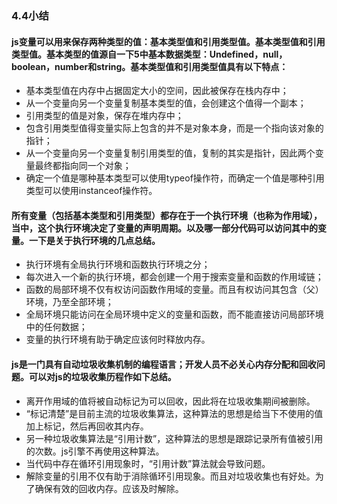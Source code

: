 ### 4.4小结
#### js变量可以用来保存两种类型的值：基本类型值和引用类型值。基本类型值和引用类型值。基本类型的值源自一下5中基本数据类型：Undefined，null，boolean，number和string。基本类型值和引用类型值具有以下特点：
* 基本类型值在内存中占据固定大小的空间，因此被保存在栈内存中；
* 从一个变量向另一个变量复制基本类型的值，会创建这个值得一个副本；
* 引用类型的值是对象，保存在堆内存中；
* 包含引用类型值得变量实际上包含的并不是对象本身，而是一个指向该对象的指针；
* 从一个变量向另一个变量复制引用类型的值，复制的其实是指针，因此两个变量最终都指向同一个对象；
* 确定一个值是哪种基本类型可以使用typeof操作符，而确定一个值是哪种引用类型可以使用instanceof操作符。



#### 所有变量（包括基本类型和引用类型）都存在于一个执行环境（也称为作用域），当中，这个执行环境决定了变量的声明周期。以及哪一部分代码可以访问其中的变量。一下是关于执行环境的几点总结。
* 执行环境有全局执行环境和函数执行环境之分；
* 每次进入一个新的执行环境，都会创建一个用于搜索变量和函数的作用域链；
* 函数的局部环境不仅有权访问函数作用域的变量。而且有权访问其包含（父）环境，乃至全部环境；
* 全局环境只能访问在全局环境中定义的变量和函数，而不能直接访问局部环境中的任何数据；
* 变量的执行环境有助于确定应该何时释放内存。


#### js是一门具有自动垃圾收集机制的编程语言；开发人员不必关心内存分配和回收问题。可以对js的垃圾收集历程作如下总结。
* 离开作用域的值将被自动标记为可以回收，因此将在垃圾收集期间被删除。
* “标记清楚”是目前主流的垃圾收集算法，这种算法的思想是给当下不使用的值加上标记，然后再回收其内存。
* 另一种垃圾收集算法是“引用计数”，这种算法的思想是跟踪记录所有值被引用的次数。js引擎不再使用这种算法。
* 当代码中存在循环引用现象时，“引用计数”算法就会导致问题。
* 解除变量的引用不仅有助于消除循环引用现象。而且对垃圾收集也有好处。为了确保有效的回收内存。应该及时解除。